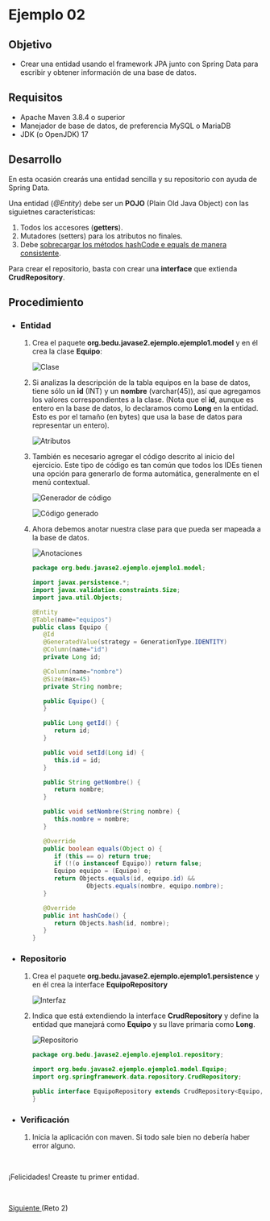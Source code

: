 # Ejemplo 02

## Objetivo

- Crear una entidad usando el framework JPA junto con Spring Data para escribir y obtener información de una base de datos.

## Requisitos

- Apache Maven 3.8.4 o superior
- Manejador de base de datos, de preferencia MySQL o MariaDB
- JDK (o OpenJDK) 17

## Desarrollo
 
En esta ocasión crearás una entidad sencilla y su repositorio con ayuda de Spring Data.

Una entidad (_@Entity_) debe ser un **POJO** (Plain Old Java Object) con las siguietnes características:

1. Todos los accesores (**getters**).
2. Mutadores (setters) para los atributos no finales.
3. Debe [sobrecargar los métodos hashCode e equals de manera consistente](https://www.mkyong.com/java/java-how-to-overrides-equals-and-hashcode/).

Para crear el repositorio, basta con crear una **interface** que extienda **CrudRepository**.

## Procedimiento

- ### Entidad
   1. Crea el paquete **org.bedu.javase2.ejemplo.ejemplo1.model** y en él crea la clase **Equipo**:

      ![Clase](img/figura01.png)

   2. Si analizas la descripción de la tabla equipos en la base de datos, tiene sólo un **id** (INT) y un **nombre** (varchar(45)), así que agregamos los valores correspondientes a la clase. (Nota que el **id**, aunque es entero en la base de datos, lo declaramos como **Long** en la entidad. Esto es por el tamaño (en bytes) que usa la base de datos para representar un entero).

      ![Atributos](img/figura02.png)


   3. También es necesario agregar el código descrito al inicio del ejercicio. Este tipo de código es tan común que todos los IDEs tienen una opción para generarlo de forma automática, generalmente en el menú contextual.

      ![Generador de código](img/figura03.png)
      
      ![Código generado](img/figura04.png)

   4. Ahora debemos anotar nuestra clase para que pueda ser mapeada a la base de datos.

      ![Anotaciones](img/figura05.png)

      ```java
      package org.bedu.javase2.ejemplo.ejemplo1.model;

      import javax.persistence.*;
      import javax.validation.constraints.Size;
      import java.util.Objects;

      @Entity
      @Table(name="equipos")
      public class Equipo {
         @Id
         @GeneratedValue(strategy = GenerationType.IDENTITY)
         @Column(name="id")
         private Long id;

         @Column(name="nombre")
         @Size(max=45)
         private String nombre;

         public Equipo() {
         }

         public Long getId() {
            return id;
         }

         public void setId(Long id) {
            this.id = id;
         }

         public String getNombre() {
            return nombre;
         }

         public void setNombre(String nombre) {
            this.nombre = nombre;
         }

         @Override
         public boolean equals(Object o) {
            if (this == o) return true;
            if (!(o instanceof Equipo)) return false;
            Equipo equipo = (Equipo) o;
            return Objects.equals(id, equipo.id) &&
                     Objects.equals(nombre, equipo.nombre);
         }

         @Override
         public int hashCode() {
            return Objects.hash(id, nombre);
         }
      }
      ```

- ### Repositorio

   1. Crea el paquete **org.bedu.javase2.ejemplo.ejemplo1.persistence** y en él crea la interface **EquipoRepository**

      ![Interfaz](img/figura06.png)

   2. Indica que está extendiendo la interface **CrudRepository** y define la entidad que manejará como **Equipo** y su llave primaria como **Long**.

      ![Repositorio](img/figura07.png)

      ```java
      package org.bedu.javase2.ejemplo.ejemplo1.repository;

      import org.bedu.javase2.ejemplo.ejemplo1.model.Equipo;
      import org.springframework.data.repository.CrudRepository;

      public interface EquipoRepository extends CrudRepository<Equipo, Long> {
      }
      ```

- ### Verificación

   1. Inicia la aplicación con maven. Si todo sale bien no debería haber error alguno.

</br>

¡Felicidades! Creaste tu primer entidad.

</br>

[Siguiente ](../Reto-02/Readme.md)(Reto 2)
